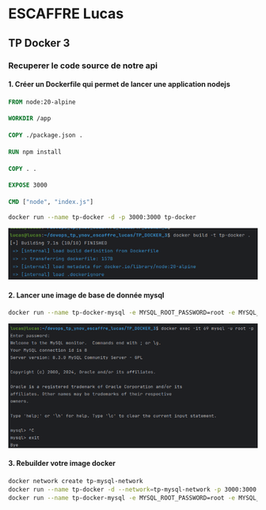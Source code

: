 # ESCAFFRE Lucas

## TP Docker 3

### Recuperer le code source de notre api

#### 1. Créer un Dockerfile qui permet de lancer une application nodejs

```Dockerfile
FROM node:20-alpine

WORKDIR /app

COPY ./package.json .

RUN npm install

COPY . .

EXPOSE 3000

CMD ["node", "index.js"]
```

```bash
docker run --name tp-docker -d -p 3000:3000 tp-docker
```

![img.png](img.png)

#### 2. Lancer une image de base de donnée mysql

```bash
docker run --name tp-docker-mysql -e MYSQL_ROOT_PASSWORD=root -e MYSQL_DATABASE=tp-docker -d mysql:latest
```

![img_1.png](img_1.png)

#### 3. Rebuilder votre image docker 

```bash
docker network create tp-mysql-network
docker run --name tp-docker -d --network=tp-mysql-network -p 3000:3000 tp-docker
docker run --name tp-docker-mysql -e MYSQL_ROOT_PASSWORD=root -e MYSQL_DATABASE=tp-docker -d --network=tp-mysql-network mysql:latest
```

